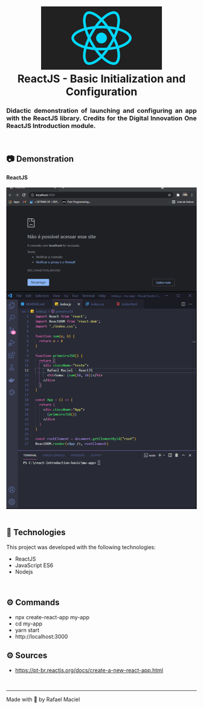<h1 align="center">
  <img alt="" title="JavaScript_ES6_Adv_tests" src=".github/demostration_aplication_0.gif" width="320px" />
  <br>
  ReactJS - Basic Initialization and Configuration
</h1>

<h3 align="justify">
Didactic demonstration of launching and configuring an app with the ReactJS library. Credits for the Digital Innovation One ReactJS Introduction module.
</h3>

<br>

## 📷 Demonstration

<div align="center" >
<h4 align="left"> ReactJS </h4>
  <img src=".github/demostration_aplication_1.gif">
</div>

<br>

## 🚀 Technologies

This project was developed with the following technologies:

- ReactJS
- JavaScript ES6
- Nodejs

<br>

## ⚙ Commands
- npx create-react-app my-app
- cd my-app
- yarn start
- http://localhost:3000

## ⚙ Sources
- https://pt-br.reactjs.org/docs/create-a-new-react-app.html

<br>

---

Made with 💜 by Rafael Maciel
